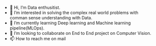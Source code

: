 - 👋 Hi, I’m Data enthusitist.
- 👀 I’m interested in solving the complex real world problems with comman sense understanding with Data.
- 🌱 I’m currently learning Deep learning and Machine learning pipeline(MLOps).
- 💞️ I’m looking to collaborate on End to End project on Computer Vision.
- 📫 How to reach me on mail 

<!---
bharatkatkade/bharatkatkade is a ✨ special ✨ repository because its `README.md` (this file) appears on your GitHub profile.
You can click the Preview link to take a look at your changes.
--->
